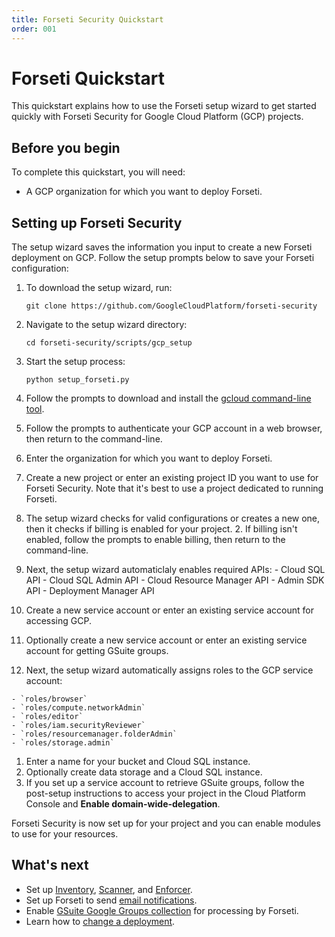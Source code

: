 ```yaml
---
title: Forseti Security Quickstart
order: 001
---
```

# Forseti Quickstart

This quickstart explains how to use the Forseti setup wizard to get started
quickly with Forseti Security for Google Cloud Platform (GCP) projects.

## Before you begin

To complete this quickstart, you will need:

  - A GCP organization for which you want to deploy Forseti.

## Setting up Forseti Security

The setup wizard saves the information you input to create a new Forseti
deployment on GCP. Follow the setup prompts below to save your Forseti
configuration:

  1. To download the setup wizard, run:

         git clone https://github.com/GoogleCloudPlatform/forseti-security

  1. Navigate to the setup wizard directory:

         cd forseti-security/scripts/gcp_setup

  1. Start the setup process:

         python setup_forseti.py

  1. Follow the prompts to download and install the
  [gcloud command-line tool](https://cloud.google.com/sdk/gcloud/).
  1. Follow the prompts to authenticate your GCP account in a web browser,
  then return to the command-line.
  1. Enter the organization for which you want to deploy Forseti.
  1. Create a new project or enter an existing project ID you want to use for
  Forseti Security. Note that it's best to use a project dedicated to running
  Forseti.
  1. The setup wizard checks for valid configurations or creates a new one,
  then it checks if billing is enabled for your project.
    2. If billing isn't enabled, follow the prompts to enable billing, then
    return to the command-line.
  1. Next, the setup wizard automaticlaly enables required APIs:
    - Cloud SQL API
    - Cloud SQL Admin API
    - Cloud Resource Manager API
    - Admin SDK API
    - Deployment Manager API
  1. Create a new service account or enter an existing service account for
  accessing GCP.
  1. Optionally create a new service account or enter an existing service
  account for getting GSuite groups.
  1. Next, the setup wizard automatically assigns roles to the GCP service
  account:
  
    - `roles/browser`
    - `roles/compute.networkAdmin`
    - `roles/editor`
    - `roles/iam.securityReviewer`
    - `roles/resourcemanager.folderAdmin`
    - `roles/storage.admin`
    
  1. Enter a name for your bucket and Cloud SQL instance.
  1. Optionally create data storage and a Cloud SQL instance.
  1. If you set up a service account to retrieve GSuite groups, follow the
  post-setup instructions to access your project in the Cloud Platform Console
  and **Enable domain-wide-delegation**.

Forseti Security is now set up for your project and you can enable modules
to use for your resources.

## What's next

  - Set up [Inventory](inventory-quickstart), [Scanner](scanner-quickstart),
  and [Enforcer](enforcer-quickstart).
  - Set up Forseti to send [email notifications](email-notification-howto).
  - Enable [GSuite Google Groups collection](gsuite-group-collection-howto) for
  processing by Forseti.
  - Learn how to [change a deployment](change-deployment-howto).

